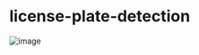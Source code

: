 # license-plate-detection

![image](https://user-images.githubusercontent.com/11775076/123927593-9efd4c00-d9aa-11eb-9ed3-5b4629dd2112.png)
